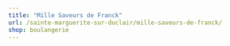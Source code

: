 ```yaml
---
title: "Mille Saveurs de Franck"
url: /sainte-marguerite-sur-duclair/mille-saveurs-de-franck/
shop: boulangerie
---
```

